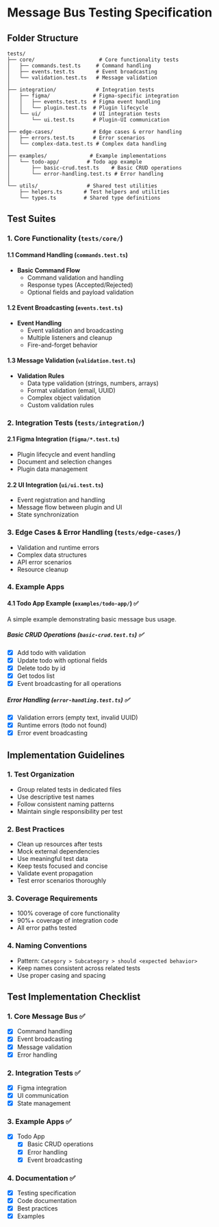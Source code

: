 # Message Bus Testing Specification

## Folder Structure

```
tests/
├── core/                     # Core functionality tests
│   ├── commands.test.ts     # Command handling
│   ├── events.test.ts       # Event broadcasting
│   └── validation.test.ts   # Message validation
│
├── integration/             # Integration tests
│   ├── figma/              # Figma-specific integration
│   │   ├── events.test.ts  # Figma event handling
│   │   └── plugin.test.ts  # Plugin lifecycle
│   └── ui/                 # UI integration tests
│       └── ui.test.ts      # Plugin-UI communication
│
├── edge-cases/             # Edge cases & error handling
│   ├── errors.test.ts      # Error scenarios
│   └── complex-data.test.ts # Complex data handling
│
├── examples/              # Example implementations
│   └── todo-app/         # Todo app example
│       ├── basic-crud.test.ts    # Basic CRUD operations
│       └── error-handling.test.ts # Error handling
│
└── utils/                # Shared test utilities
    ├── helpers.ts       # Test helpers and utilities
    └── types.ts         # Shared type definitions
```

## Test Suites

### 1. Core Functionality (`tests/core/`)

#### 1.1 Command Handling (`commands.test.ts`)
- **Basic Command Flow**
  - Command validation and handling
  - Response types (Accepted/Rejected)
  - Optional fields and payload validation

#### 1.2 Event Broadcasting (`events.test.ts`)
- **Event Handling**
  - Event validation and broadcasting
  - Multiple listeners and cleanup
  - Fire-and-forget behavior

#### 1.3 Message Validation (`validation.test.ts`)
- **Validation Rules**
  - Data type validation (strings, numbers, arrays)
  - Format validation (email, UUID)
  - Complex object validation
  - Custom validation rules

### 2. Integration Tests (`tests/integration/`)

#### 2.1 Figma Integration (`figma/*.test.ts`)
- Plugin lifecycle and event handling
- Document and selection changes
- Plugin data management

#### 2.2 UI Integration (`ui/ui.test.ts`)
- Event registration and handling
- Message flow between plugin and UI
- State synchronization

### 3. Edge Cases & Error Handling (`tests/edge-cases/`)
- Validation and runtime errors
- Complex data structures
- API error scenarios
- Resource cleanup

### 4. Example Apps

#### 4.1 Todo App Example (`examples/todo-app/`) ✅
A simple example demonstrating basic message bus usage.

##### Basic CRUD Operations (`basic-crud.test.ts`) ✅
- [x] Add todo with validation
- [x] Update todo with optional fields
- [x] Delete todo by id
- [x] Get todos list
- [x] Event broadcasting for all operations

##### Error Handling (`error-handling.test.ts`) ✅
- [x] Validation errors (empty text, invalid UUID)
- [x] Runtime errors (todo not found)
- [x] Error event broadcasting

## Implementation Guidelines

### 1. Test Organization
- Group related tests in dedicated files
- Use descriptive test names
- Follow consistent naming patterns
- Maintain single responsibility per test

### 2. Best Practices
- Clean up resources after tests
- Mock external dependencies
- Use meaningful test data
- Keep tests focused and concise
- Validate event propagation
- Test error scenarios thoroughly

### 3. Coverage Requirements
- 100% coverage of core functionality
- 90%+ coverage of integration code
- All error paths tested

### 4. Naming Conventions
- Pattern: `Category > Subcategory > should <expected behavior>`
- Keep names consistent across related tests
- Use proper casing and spacing

## Test Implementation Checklist

### 1. Core Message Bus ✅
- [x] Command handling
- [x] Event broadcasting
- [x] Message validation
- [x] Error handling

### 2. Integration Tests ✅
- [x] Figma integration
- [x] UI communication
- [x] State management

### 3. Example Apps ✅
- [x] Todo App
  - [x] Basic CRUD operations
  - [x] Error handling
  - [x] Event broadcasting

### 4. Documentation ✅
- [x] Testing specification
- [x] Code documentation
- [x] Best practices
- [x] Examples
